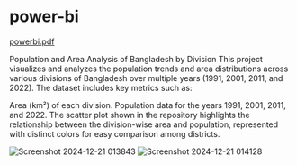 # power-bi

[powerbi.pdf](https://github.com/user-attachments/files/18217203/powerbi.pdf)

Population and Area Analysis of Bangladesh by Division
This project visualizes and analyzes the population trends and area distributions across various divisions of Bangladesh over multiple years (1991, 2001, 2011, and 2022). The dataset includes key metrics such as:

Area (km²) of each division.
Population data for the years 1991, 2001, 2011, and 2022.
The scatter plot shown in the repository highlights the relationship between the division-wise area and population, represented with distinct colors for easy comparison among districts.

![Screenshot 2024-12-21 013843](https://github.com/user-attachments/assets/50b125f1-85f4-464e-8e85-15c171243be7)
![Screenshot 2024-12-21 014128](https://github.com/user-attachments/assets/6048d8a1-e4fe-4310-a983-49eb7c691949)

